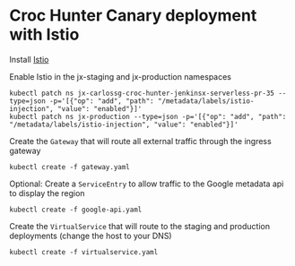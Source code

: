 # Croc Hunter Canary deployment with Istio

Install [Istio](https://istio.io/docs/setup/kubernetes/quick-start/)

Enable Istio in the jx-staging and jx-production namespaces

    kubectl patch ns jx-carlossg-croc-hunter-jenkinsx-serverless-pr-35 --type=json -p='[{"op": "add", "path": "/metadata/labels/istio-injection", "value": "enabled"}]'
    kubectl patch ns jx-production --type=json -p='[{"op": "add", "path": "/metadata/labels/istio-injection", "value": "enabled"}]'


Create the `Gateway` that will route all external traffic through the ingress gateway

    kubectl create -f gateway.yaml

Optional: Create a `ServiceEntry` to allow traffic to the Google metadata api to display the region

    kubectl create -f google-api.yaml

Create the `VirtualService` that will route to the staging and production deployments (change the host to your DNS)

    kubectl create -f virtualservice.yaml

